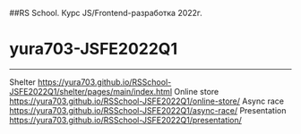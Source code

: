 ##RS School. Курс JS/Frontend-разработка 2022г.

# yura703-JSFE2022Q1
-----------------------
Shelter https://yura703.github.io/RSSchool-JSFE2022Q1/shelter/pages/main/index.html
Online store https://yura703.github.io/RSSchool-JSFE2022Q1/online-store/
Async race https://yura703.github.io/RSSchool-JSFE2022Q1/async-race/
Presentation https://yura703.github.io/RSSchool-JSFE2022Q1/presentation/
